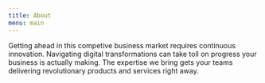 ```yaml
---
title: About
menu: main
---
```


Getting ahead in this competive business market requires continuous innovation. Navigating digital transformations can take toll on progress your business is actually making. The expertise we bring gets your teams delivering revolutionary products and services right away.
